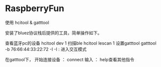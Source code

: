 # RaspberryFun
使用 hcitool & gatttool

安装了bluez协议栈后提供的工具，简单操作如下。

查看蓝牙pc的设备
hcitool dev
1
扫描ble
hcitool lescan
1
设置gatttool
 gatttool  -b 76:66:44:33:22:72 -I
 -I : 进入交互模式

在gatttool下， 
开始连接设备 ： connect 
输入 ： help查看其他指令
